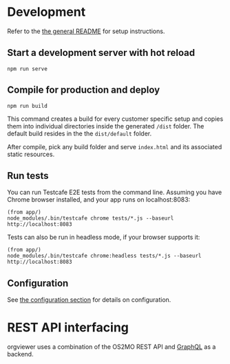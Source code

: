 # Development

Refer to the [the general README](../../README.md) for setup instructions.

## Start a development server with hot reload

```
npm run serve
```

## Compile for production and deploy

```
npm run build
```

This command creates a build for every customer specific setup and copies them into individual directories inside the generated `/dist` folder. The default build resides in the the `dist/default` folder.

After compile, pick any build folder and serve `index.html` and its associated static resources.

## Run tests

You can run Testcafe E2E tests from the command line.
Assuming you have Chrome browser installed, and your app runs on localhost:8083:
```
(from app/)
node_modules/.bin/testcafe chrome tests/*.js --baseurl http://localhost:8083
```
Tests can also be run in headless mode, if your browser supports it:
```
(from app/)
node_modules/.bin/testcafe chrome:headless tests/*.js --baseurl http://localhost:8083
```

## Configuration

See [the configuration section](configuration.md) for details on configuration.

# REST API interfacing

orgviewer uses a combination of the OS2MO REST API and
[GraphQL](https://rammearkitektur.docs.magenta.dk/os2mo/graphql/intro.html) as a
backend.
